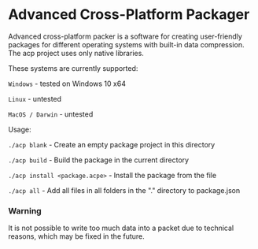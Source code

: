 # Advanced Cross-Platform Packager


Advanced cross-platform packer is a software for creating user-friendly packages for different operating systems with built-in data compression. The acp project uses only native libraries.

These systems are currently supported:

`Windows` - tested on Windows 10 x64

`Linux` - untested

`MacOS / Darwin` - untested

Usage:

`./acp blank` - Create an empty package project in this directory

`./acp build` - Build the package in the current directory

`./acp install <package.acpe>` - Install the package from the file

`./acp all` - Add all files in all folders in the "." directory to package.json

### Warning
It is not possible to write too much data into a packet due to technical reasons, which may be fixed in the future.
